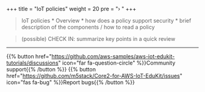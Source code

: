 +++
title = "IoT policies"
weight = 20
pre = "› "
+++


>  IoT policies
>     * Overview
>         * how does a policy support security
>     * brief description of the components / how to read a policy

> (possible) CHECK IN: summarize key points in a quick review


---
{{% button href="https://github.com/aws-samples/aws-iot-edukit-tutorials/discussions" icon="far fa-question-circle" %}}Community support{{% /button %}} {{% button href="https://github.com/m5stack/Core2-for-AWS-IoT-EduKit/issues" icon="fas fa-bug" %}}Report bugs{{% /button %}}